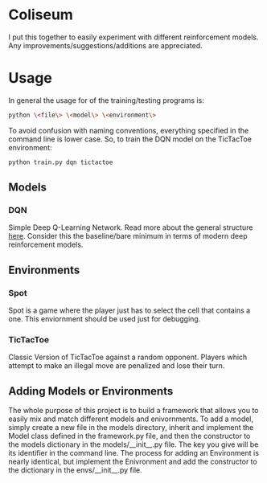 # Coliseum

I put this together to easily experiment with different reinforcement models. Any improvements/suggestions/additions are appreciated.

# Usage
In general the usage for of the training/testing programs is: 

```bash
python \<file\> \<model\> \<environment\>
```

To avoid confusion with naming conventions, everything specified in the command line is lower case. So, to train the DQN model on the TicTacToe environment:

```bash
python train.py dqn tictactoe
```

## Models
### DQN
Simple Deep Q-Learning Network. Read more about the general structure [here](https://storage.googleapis.com/deepmind-media/dqn/DQNNaturePaper.pdf). Consider this the baseline/bare minimum in terms of modern deep reinforcement models.

## Environments
### Spot
Spot is a game where the player just has to select the cell that contains a one. This enviornment should be used just for debugging.

### TicTacToe
Classic Version of TicTacToe against a random opponent. Players which attempt to make an illegal move are penalized and lose their turn.

## Adding Models or Environments
The whole purpose of this project is to build a framework that allows you to easily mix and match different models and enivornments. To add a model, simply create a new file in the models directory, inherit and implement the Model class defined in the framework.py file, and then the constructor to the models dictionary in the models/\_\_init\_\_.py file. The key you give will be its identifier in the command line. The process for adding an Environment is nearly identical, but implement the Enivronment and add the constructor to the dictionary in the envs/\_\_init\_\_.py file.
